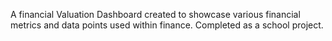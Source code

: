 A financial Valuation Dashboard created to showcase various financial metrics and data points used within finance. Completed as a school project.
